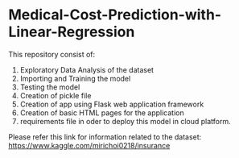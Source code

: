 # Medical-Cost-Prediction-with-Linear-Regression

This repository consist of:
1. Exploratory Data Analysis of the dataset
1. Importing and Training the model
1. Testing the model
1. Creation of pickle file
1. Creation of app using Flask web application framework
1. Creation of basic HTML pages for the application
1. requirements file in oder to deploy this model in cloud platform.

Please refer this link for information related to the dataset: https://www.kaggle.com/mirichoi0218/insurance
